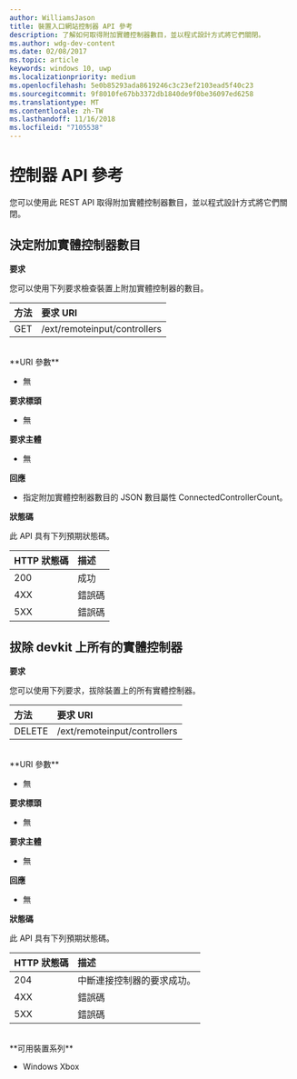 ```yaml
---
author: WilliamsJason
title: 裝置入口網站控制器 API 參考
description: 了解如何取得附加實體控制器數目，並以程式設計方式將它們關閉。
ms.author: wdg-dev-content
ms.date: 02/08/2017
ms.topic: article
keywords: windows 10, uwp
ms.localizationpriority: medium
ms.openlocfilehash: 5e0b85293ada8619246c3c23ef2103ead5f40c23
ms.sourcegitcommit: 9f8010fe67bb3372db1840de9f0be36097ed6258
ms.translationtype: MT
ms.contentlocale: zh-TW
ms.lasthandoff: 11/16/2018
ms.locfileid: "7105538"
---
```

# <a name="controller-api-reference"></a>控制器 API 參考   
您可以使用此 REST API 取得附加實體控制器數目，並以程式設計方式將它們關閉。

## <a name="determine-the-number-of-attached-physical-controllers"></a>決定附加實體控制器數目

**要求**

您可以使用下列要求檢查裝置上附加實體控制器的數目。

方法      | 要求 URI
:------     | :-----
GET | /ext/remoteinput/controllers
<br />
**URI 參數**

- 無

**要求標頭**

- 無

**要求主體**   

- 無

**回應**   

- 指定附加實體控制器數目的 JSON 數目屬性 ConnectedControllerCount。

**狀態碼**

此 API 具有下列預期狀態碼。

HTTP 狀態碼      | 描述
:------     | :-----
200 | 成功
4XX | 錯誤碼
5XX | 錯誤碼

## <a name="disconnect-all-physical-controllers-on-the-devkit"></a>拔除 devkit 上所有的實體控制器

**要求**

您可以使用下列要求，拔除裝置上的所有實體控制器。

方法      | 要求 URI
:------     | :-----
DELETE | /ext/remoteinput/controllers
<br />
**URI 參數**

- 無

**要求標頭**

- 無

**要求主體**   

- 無

**回應**   

- 無 

**狀態碼**

此 API 具有下列預期狀態碼。

HTTP 狀態碼      | 描述
:------     | :-----
204 | 中斷連接控制器的要求成功。
4XX | 錯誤碼
5XX | 錯誤碼

<br />
**可用裝置系列**

* Windows Xbox
